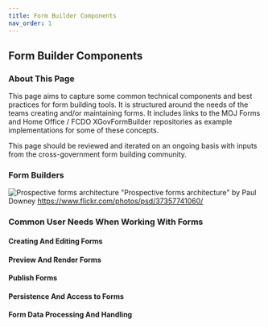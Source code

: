 ```yaml
---
title: Form Builder Components
nav_order: 1
---
```

## Form Builder Components

### About This Page

This page aims to capture some common technical components and best practices for form building tools.
It is structured around the needs of the teams creating and/or maintaining forms.
It includes links to the MOJ Forms and Home Office / FCDO XGovFormBuilder repositories as example implementations for some of these concepts. 

This page should be reviewed and iterated on an ongoing basis with inputs from the cross-government form building community.

### Form Builders

![Prospective forms architecture](https://live.staticflickr.com/4452/37357741060_f1759d3539_b.jpg)
"Prospective forms architecture" by Paul Downey
https://www.flickr.com/photos/psd/37357741060/

### Common User Needs When Working With Forms

#### Creating And Editing Forms
#### Preview And Render Forms
#### Publish Forms
#### Persistence And Access to Forms
#### Form Data Processing And Handling
